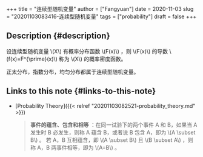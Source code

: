 +++
title = "连续型随机变量"
author = ["Fangyuan"]
date = 2020-11-03
slug = "20201103083416-连续型随机变量"
tags = ["probability"]
draft = false
+++

## Description {#description}

设连续型随机变量 \\(X\\) 有概率分布函数 \\(F(x)\\) ，则 \\(F(x)\\) 的导数 \\(f(x)=F^{\prime}(x)\\) 称为 \\(X\\) 的概率密度函数。

正太分布，指数分布，均匀分布都属于连续型随机变量。


## Links to this note {#links-to-this-note}

-   [Probability Theory]({{< relref "20201103082521-probability_theory.md" >}})

    >   **事件的蕴含、包含和相等** ：在同一试验下的两个事件 A 和 B，如果当 A 发生时 B 必发生，则称 A 蕴含 B，或者说 B 包含 A，即为 \\(A \subset B\\) 。
    > 若 A，B 互相蕴含，即 \\(A \subset B\\) 且 \\(B \subset A\\) ，则称 A，B 两事件相等，即为 \\(A=B\\) 。

